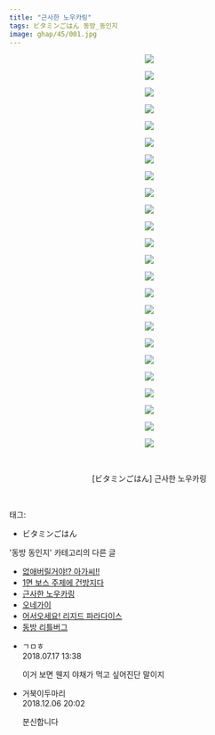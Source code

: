 ```yaml
---
title: "근사한 노우카링"
tags: ビタミンごはん 동방_동인지
image: ghap/45/001.jpg
---
```

<div class="article">
<p style="text-align: center; clear: none; float: none;"><img src="{{ site.nasurl }}/ghap/45/001.jpg"/></p>
<p style="text-align: center; clear: none; float: none;"><img src="{{ site.nasurl }}/ghap/45/002.jpg"/></p>
<p style="text-align: center; clear: none; float: none;"><img src="{{ site.nasurl }}/ghap/45/003.jpg"/></p>
<p style="text-align: center; clear: none; float: none;"><img src="{{ site.nasurl }}/ghap/45/004.jpg"/></p>
<p style="text-align: center; clear: none; float: none;"><img src="{{ site.nasurl }}/ghap/45/005.jpg"/></p>
<p style="text-align: center; clear: none; float: none;"><img src="{{ site.nasurl }}/ghap/45/006.jpg"/></p>
<p style="text-align: center; clear: none; float: none;"><img src="{{ site.nasurl }}/ghap/45/007.jpg"/></p>
<p style="text-align: center; clear: none; float: none;"><img src="{{ site.nasurl }}/ghap/45/008.jpg"/></p>
<p style="text-align: center; clear: none; float: none;"><img src="{{ site.nasurl }}/ghap/45/009.jpg"/></p>
<p style="text-align: center; clear: none; float: none;"><img src="{{ site.nasurl }}/ghap/45/010.jpg"/></p>
<p style="text-align: center; clear: none; float: none;"><img src="{{ site.nasurl }}/ghap/45/011.jpg"/></p>
<p style="text-align: center; clear: none; float: none;"><img src="{{ site.nasurl }}/ghap/45/012.jpg"/></p>
<p style="text-align: center; clear: none; float: none;"><img src="{{ site.nasurl }}/ghap/45/013.jpg"/></p>
<p style="text-align: center; clear: none; float: none;"><img src="{{ site.nasurl }}/ghap/45/014.jpg"/></p>
<p style="text-align: center; clear: none; float: none;"><img src="{{ site.nasurl }}/ghap/45/015.jpg"/></p>
<p style="text-align: center; clear: none; float: none;"><img src="{{ site.nasurl }}/ghap/45/016.jpg"/></p>
<p style="text-align: center; clear: none; float: none;"><img src="{{ site.nasurl }}/ghap/45/017.jpg"/></p>
<p style="text-align: center; clear: none; float: none;"><img src="{{ site.nasurl }}/ghap/45/018.jpg"/></p>
<p style="text-align: center; clear: none; float: none;"><img src="{{ site.nasurl }}/ghap/45/019.jpg"/></p>
<p style="text-align: center; clear: none; float: none;"><img src="{{ site.nasurl }}/ghap/45/020.jpg"/></p>
<p style="text-align: center; clear: none; float: none;"><img src="{{ site.nasurl }}/ghap/45/021.jpg"/></p>
<p style="text-align: center; clear: none; float: none;"><img src="{{ site.nasurl }}/ghap/45/022.jpg"/></p>
<p style="text-align: center; clear: none; float: none;"><img src="{{ site.nasurl }}/ghap/45/023.jpg"/></p>
<p style="text-align: center; clear: none; float: none;"><img src="{{ site.nasurl }}/ghap/45/024.jpg"/></p>
<p style="text-align: center; clear: none; float: none;"><br/></p>
<p style="text-align: center; clear: none; float: none;">[ビタミンごはん] 근사한 노우카링</p>
<p><br/></p>
</div><div class="tagTrail">
<p>태그: </p>
<ul>
<li>ビタミンごはん</li>
</ul>
</div><div class="another">
<p>'동방 동인지' 카테고리의 다른 글</p>
<ul>
<li><a href="/2016-06-16-ghap_47">없애버릴거야!? 아가씨!!</a></li>
<li><a href="/2016-06-16-ghap_46">1면 보스 주제에 건방지다</a></li>
<li><a href="/2016-06-16-ghap_45">근사한 노우카링</a></li>
<li><a href="/2016-06-16-ghap_43">오네가이</a></li>
<li><a href="/2016-06-16-ghap_42">어서오세요! 리지드 파라다이스</a></li>
<li><a href="/2016-06-16-ghap_40">동방 리틀버그</a></li>
</ul>
</div><div class="cb_module cb_fluid">
<div class="cb_wrt cb_profile">
<div class="comment">
<ul>
<li class="cb_thumb_off" id="comment15288586">
<div class="cb_comment_area">
<div class="cb_info_area">
<div class="cb_section">
<span class="cb_nick_name">ㄱㅁㅎ</span>
</div>
<div class="cb_section">
<span class="cb_date">2018.07.17 13:38 </span>
</div>
</div>
<div class="cb_dsc_comment">
<p class="cb_dsc">
											이거 보면 웬지 야채가 먹고 싶어진단 말이지
										</p>
</div>
</div></li>
<li class="cb_thumb_off" id="comment15383256">
<div class="cb_comment_area">
<div class="cb_info_area">
<div class="cb_section">
<span class="cb_nick_name">거북이두마리</span>
</div>
<div class="cb_section">
<span class="cb_date">2018.12.06 20:02 </span>
</div>
</div>
<div class="cb_dsc_comment">
<p class="cb_dsc">
											분신합니다
										</p>
</div>
</div></li>
</ul>
</div>
</div><!-- commentList close -->
</div>